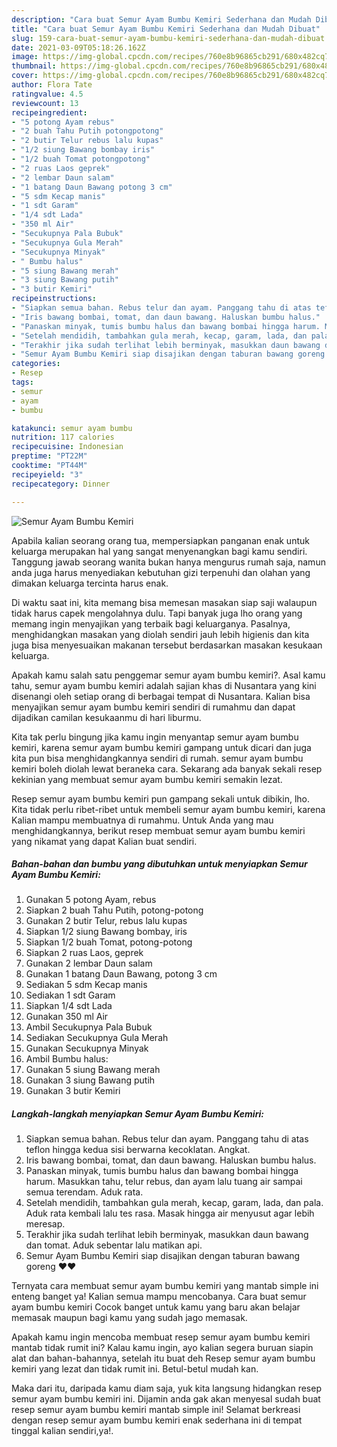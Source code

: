 ```yaml
---
description: "Cara buat Semur Ayam Bumbu Kemiri Sederhana dan Mudah Dibuat"
title: "Cara buat Semur Ayam Bumbu Kemiri Sederhana dan Mudah Dibuat"
slug: 159-cara-buat-semur-ayam-bumbu-kemiri-sederhana-dan-mudah-dibuat
date: 2021-03-09T05:18:26.162Z
image: https://img-global.cpcdn.com/recipes/760e8b96865cb291/680x482cq70/semur-ayam-bumbu-kemiri-foto-resep-utama.jpg
thumbnail: https://img-global.cpcdn.com/recipes/760e8b96865cb291/680x482cq70/semur-ayam-bumbu-kemiri-foto-resep-utama.jpg
cover: https://img-global.cpcdn.com/recipes/760e8b96865cb291/680x482cq70/semur-ayam-bumbu-kemiri-foto-resep-utama.jpg
author: Flora Tate
ratingvalue: 4.5
reviewcount: 13
recipeingredient:
- "5 potong Ayam rebus"
- "2 buah Tahu Putih potongpotong"
- "2 butir Telur rebus lalu kupas"
- "1/2 siung Bawang bombay iris"
- "1/2 buah Tomat potongpotong"
- "2 ruas Laos geprek"
- "2 lembar Daun salam"
- "1 batang Daun Bawang potong 3 cm"
- "5 sdm Kecap manis"
- "1 sdt Garam"
- "1/4 sdt Lada"
- "350 ml Air"
- "Secukupnya Pala Bubuk"
- "Secukupnya Gula Merah"
- "Secukupnya Minyak"
- " Bumbu halus"
- "5 siung Bawang merah"
- "3 siung Bawang putih"
- "3 butir Kemiri"
recipeinstructions:
- "Siapkan semua bahan. Rebus telur dan ayam. Panggang tahu di atas teflon hingga kedua sisi berwarna kecoklatan. Angkat."
- "Iris bawang bombai, tomat, dan daun bawang. Haluskan bumbu halus."
- "Panaskan minyak, tumis bumbu halus dan bawang bombai hingga harum. Masukkan tahu, telur rebus, dan ayam lalu tuang air sampai semua terendam. Aduk rata."
- "Setelah mendidih, tambahkan gula merah, kecap, garam, lada, dan pala. Aduk rata kembali lalu tes rasa. Masak hingga air menyusut agar lebih meresap."
- "Terakhir jika sudah terlihat lebih berminyak, masukkan daun bawang dan tomat. Aduk sebentar lalu matikan api."
- "Semur Ayam Bumbu Kemiri siap disajikan dengan taburan bawang goreng ♥️♥️"
categories:
- Resep
tags:
- semur
- ayam
- bumbu

katakunci: semur ayam bumbu 
nutrition: 117 calories
recipecuisine: Indonesian
preptime: "PT22M"
cooktime: "PT44M"
recipeyield: "3"
recipecategory: Dinner

---
```



![Semur Ayam Bumbu Kemiri](https://img-global.cpcdn.com/recipes/760e8b96865cb291/680x482cq70/semur-ayam-bumbu-kemiri-foto-resep-utama.jpg)

Apabila kalian seorang orang tua, mempersiapkan panganan enak untuk keluarga merupakan hal yang sangat menyenangkan bagi kamu sendiri. Tanggung jawab seorang  wanita bukan hanya mengurus rumah saja, namun anda juga harus menyediakan kebutuhan gizi terpenuhi dan olahan yang dimakan keluarga tercinta harus enak.

Di waktu  saat ini, kita memang bisa memesan masakan siap saji walaupun tidak harus capek mengolahnya dulu. Tapi banyak juga lho orang yang memang ingin menyajikan yang terbaik bagi keluarganya. Pasalnya, menghidangkan masakan yang diolah sendiri jauh lebih higienis dan kita juga bisa menyesuaikan makanan tersebut berdasarkan masakan kesukaan keluarga. 



Apakah kamu salah satu penggemar semur ayam bumbu kemiri?. Asal kamu tahu, semur ayam bumbu kemiri adalah sajian khas di Nusantara yang kini disenangi oleh setiap orang di berbagai tempat di Nusantara. Kalian bisa menyajikan semur ayam bumbu kemiri sendiri di rumahmu dan dapat dijadikan camilan kesukaanmu di hari liburmu.

Kita tak perlu bingung jika kamu ingin menyantap semur ayam bumbu kemiri, karena semur ayam bumbu kemiri gampang untuk dicari dan juga kita pun bisa menghidangkannya sendiri di rumah. semur ayam bumbu kemiri boleh diolah lewat beraneka cara. Sekarang ada banyak sekali resep kekinian yang membuat semur ayam bumbu kemiri semakin lezat.

Resep semur ayam bumbu kemiri pun gampang sekali untuk dibikin, lho. Kita tidak perlu ribet-ribet untuk membeli semur ayam bumbu kemiri, karena Kalian mampu membuatnya di rumahmu. Untuk Anda yang mau menghidangkannya, berikut resep membuat semur ayam bumbu kemiri yang nikamat yang dapat Kalian buat sendiri.

<!--inarticleads1-->

##### Bahan-bahan dan bumbu yang dibutuhkan untuk menyiapkan Semur Ayam Bumbu Kemiri:

1. Gunakan 5 potong Ayam, rebus
1. Siapkan 2 buah Tahu Putih, potong-potong
1. Gunakan 2 butir Telur, rebus lalu kupas
1. Siapkan 1/2 siung Bawang bombay, iris
1. Siapkan 1/2 buah Tomat, potong-potong
1. Siapkan 2 ruas Laos, geprek
1. Gunakan 2 lembar Daun salam
1. Gunakan 1 batang Daun Bawang, potong 3 cm
1. Sediakan 5 sdm Kecap manis
1. Sediakan 1 sdt Garam
1. Siapkan 1/4 sdt Lada
1. Gunakan 350 ml Air
1. Ambil Secukupnya Pala Bubuk
1. Sediakan Secukupnya Gula Merah
1. Gunakan Secukupnya Minyak
1. Ambil  Bumbu halus:
1. Gunakan 5 siung Bawang merah
1. Gunakan 3 siung Bawang putih
1. Gunakan 3 butir Kemiri




<!--inarticleads2-->

##### Langkah-langkah menyiapkan Semur Ayam Bumbu Kemiri:

1. Siapkan semua bahan. Rebus telur dan ayam. Panggang tahu di atas teflon hingga kedua sisi berwarna kecoklatan. Angkat.
1. Iris bawang bombai, tomat, dan daun bawang. Haluskan bumbu halus.
1. Panaskan minyak, tumis bumbu halus dan bawang bombai hingga harum. Masukkan tahu, telur rebus, dan ayam lalu tuang air sampai semua terendam. Aduk rata.
1. Setelah mendidih, tambahkan gula merah, kecap, garam, lada, dan pala. Aduk rata kembali lalu tes rasa. Masak hingga air menyusut agar lebih meresap.
1. Terakhir jika sudah terlihat lebih berminyak, masukkan daun bawang dan tomat. Aduk sebentar lalu matikan api.
1. Semur Ayam Bumbu Kemiri siap disajikan dengan taburan bawang goreng ♥️♥️




Ternyata cara membuat semur ayam bumbu kemiri yang mantab simple ini enteng banget ya! Kalian semua mampu mencobanya. Cara buat semur ayam bumbu kemiri Cocok banget untuk kamu yang baru akan belajar memasak maupun bagi kamu yang sudah jago memasak.

Apakah kamu ingin mencoba membuat resep semur ayam bumbu kemiri mantab tidak rumit ini? Kalau kamu ingin, ayo kalian segera buruan siapin alat dan bahan-bahannya, setelah itu buat deh Resep semur ayam bumbu kemiri yang lezat dan tidak rumit ini. Betul-betul mudah kan. 

Maka dari itu, daripada kamu diam saja, yuk kita langsung hidangkan resep semur ayam bumbu kemiri ini. Dijamin anda gak akan menyesal sudah buat resep semur ayam bumbu kemiri mantab simple ini! Selamat berkreasi dengan resep semur ayam bumbu kemiri enak sederhana ini di tempat tinggal kalian sendiri,ya!.


